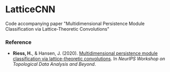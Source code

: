 # LatticeCNN
Code accompanying paper "Multidimensional Persistence Module Classification via Lattice-Theoretic Convolutions"

### Reference

* **Riess, H.**, & Hansen, J. (2020). [Multidimensional persistence module classification via lattice-theoretic convolutions](https://arxiv.org/pdf/2011.14057.pdf). In _NeurIPS Workshop on Topological Data Analysis and Beyond_.
